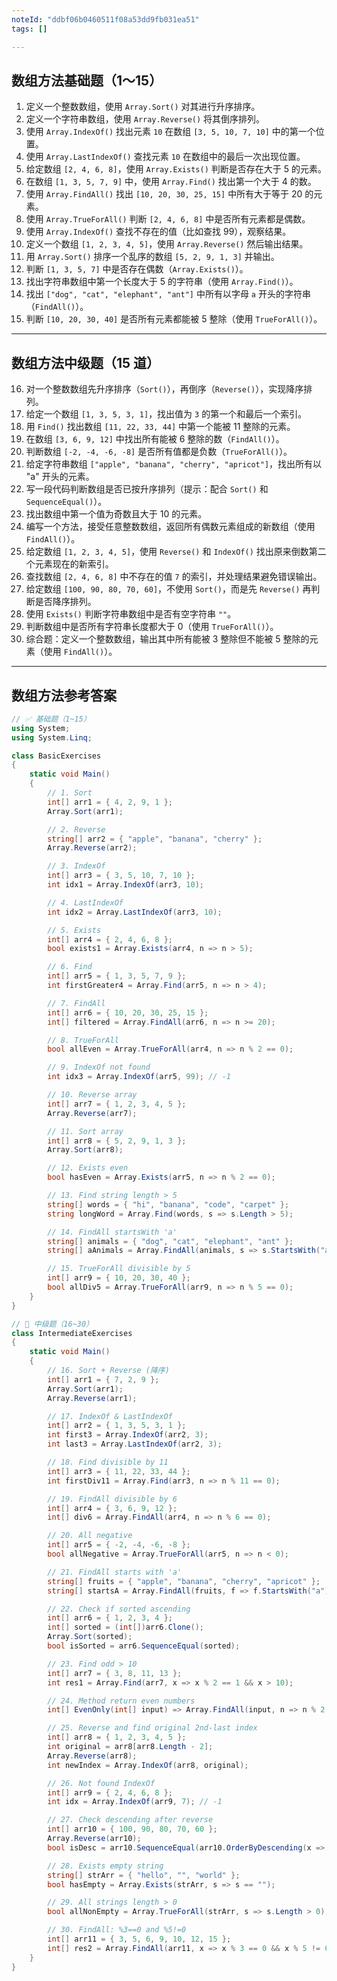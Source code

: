 ```yaml
---
noteId: "ddbf06b0460511f08a53dd9fb031ea51"
tags: []

---
```





## 数组方法基础题（1～15）

1. 定义一个整数数组，使用 `Array.Sort()` 对其进行升序排序。
2. 定义一个字符串数组，使用 `Array.Reverse()` 将其倒序排列。
3. 使用 `Array.IndexOf()` 找出元素 `10` 在数组 `[3, 5, 10, 7, 10]` 中的第一个位置。
4. 使用 `Array.LastIndexOf()` 查找元素 `10` 在数组中的最后一次出现位置。
5. 给定数组 `[2, 4, 6, 8]`，使用 `Array.Exists()` 判断是否存在大于 5 的元素。
6. 在数组 `[1, 3, 5, 7, 9]` 中，使用 `Array.Find()` 找出第一个大于 4 的数。
7. 使用 `Array.FindAll()` 找出 `[10, 20, 30, 25, 15]` 中所有大于等于 20 的元素。
8. 使用 `Array.TrueForAll()` 判断 `[2, 4, 6, 8]` 中是否所有元素都是偶数。
9. 使用 `Array.IndexOf()` 查找不存在的值（比如查找 99），观察结果。
10. 定义一个数组 `[1, 2, 3, 4, 5]`，使用 `Array.Reverse()` 然后输出结果。
11. 用 `Array.Sort()` 排序一个乱序的数组 `[5, 2, 9, 1, 3]` 并输出。
12. 判断 `[1, 3, 5, 7]` 中是否存在偶数（`Array.Exists()`）。
13. 找出字符串数组中第一个长度大于 5 的字符串（使用 `Array.Find()`）。
14. 找出 `["dog", "cat", "elephant", "ant"]` 中所有以字母 `a` 开头的字符串（`FindAll()`）。
15. 判断 `[10, 20, 30, 40]` 是否所有元素都能被 5 整除（使用 `TrueForAll()`）。

---

## 数组方法中级题（15 道）

16. 对一个整数数组先升序排序（`Sort()`），再倒序（`Reverse()`），实现降序排列。
17. 给定一个数组 `[1, 3, 5, 3, 1]`，找出值为 `3` 的第一个和最后一个索引。
18. 用 `Find()` 找出数组 `[11, 22, 33, 44]` 中第一个能被 11 整除的元素。
19. 在数组 `[3, 6, 9, 12]` 中找出所有能被 6 整除的数（`FindAll()`）。
20. 判断数组 `[-2, -4, -6, -8]` 是否所有值都是负数（`TrueForAll()`）。
21. 给定字符串数组 `["apple", "banana", "cherry", "apricot"]`，找出所有以 "a" 开头的元素。
22. 写一段代码判断数组是否已按升序排列（提示：配合 `Sort()` 和 `SequenceEqual()`）。
23. 找出数组中第一个值为奇数且大于 10 的元素。
24. 编写一个方法，接受任意整数数组，返回所有偶数元素组成的新数组（使用 `FindAll()`）。
25. 给定数组 `[1, 2, 3, 4, 5]`，使用 `Reverse()` 和 `IndexOf()` 找出原来倒数第二个元素现在的新索引。
26. 查找数组 `[2, 4, 6, 8]` 中不存在的值 `7` 的索引，并处理结果避免错误输出。
27. 给定数组 `[100, 90, 80, 70, 60]`，不使用 `Sort()`，而是先 `Reverse()` 再判断是否降序排列。
28. 使用 `Exists()` 判断字符串数组中是否有空字符串 `""`。
29. 判断数组中是否所有字符串长度都大于 0（使用 `TrueForAll()`）。
30. 综合题：定义一个整数数组，输出其中所有能被 3 整除但不能被 5 整除的元素（使用 `FindAll()`）。

------


## 数组方法参考答案

```c#
// ✅ 基础题（1~15）
using System;
using System.Linq;

class BasicExercises
{
    static void Main()
    {
        // 1. Sort
        int[] arr1 = { 4, 2, 9, 1 };
        Array.Sort(arr1);

        // 2. Reverse
        string[] arr2 = { "apple", "banana", "cherry" };
        Array.Reverse(arr2);

        // 3. IndexOf
        int[] arr3 = { 3, 5, 10, 7, 10 };
        int idx1 = Array.IndexOf(arr3, 10);

        // 4. LastIndexOf
        int idx2 = Array.LastIndexOf(arr3, 10);

        // 5. Exists
        int[] arr4 = { 2, 4, 6, 8 };
        bool exists1 = Array.Exists(arr4, n => n > 5);

        // 6. Find
        int[] arr5 = { 1, 3, 5, 7, 9 };
        int firstGreater4 = Array.Find(arr5, n => n > 4);

        // 7. FindAll
        int[] arr6 = { 10, 20, 30, 25, 15 };
        int[] filtered = Array.FindAll(arr6, n => n >= 20);

        // 8. TrueForAll
        bool allEven = Array.TrueForAll(arr4, n => n % 2 == 0);

        // 9. IndexOf not found
        int idx3 = Array.IndexOf(arr5, 99); // -1

        // 10. Reverse array
        int[] arr7 = { 1, 2, 3, 4, 5 };
        Array.Reverse(arr7);

        // 11. Sort array
        int[] arr8 = { 5, 2, 9, 1, 3 };
        Array.Sort(arr8);

        // 12. Exists even
        bool hasEven = Array.Exists(arr5, n => n % 2 == 0);

        // 13. Find string length > 5
        string[] words = { "hi", "banana", "code", "carpet" };
        string longWord = Array.Find(words, s => s.Length > 5);

        // 14. FindAll startsWith 'a'
        string[] animals = { "dog", "cat", "elephant", "ant" };
        string[] aAnimals = Array.FindAll(animals, s => s.StartsWith("a"));

        // 15. TrueForAll divisible by 5
        int[] arr9 = { 10, 20, 30, 40 };
        bool allDiv5 = Array.TrueForAll(arr9, n => n % 5 == 0);
    }
}

// 🔷 中级题（16~30）
class IntermediateExercises
{
    static void Main()
    {
        // 16. Sort + Reverse (降序)
        int[] arr1 = { 7, 2, 9 };
        Array.Sort(arr1);
        Array.Reverse(arr1);

        // 17. IndexOf & LastIndexOf
        int[] arr2 = { 1, 3, 5, 3, 1 };
        int first3 = Array.IndexOf(arr2, 3);
        int last3 = Array.LastIndexOf(arr2, 3);

        // 18. Find divisible by 11
        int[] arr3 = { 11, 22, 33, 44 };
        int firstDiv11 = Array.Find(arr3, n => n % 11 == 0);

        // 19. FindAll divisible by 6
        int[] arr4 = { 3, 6, 9, 12 };
        int[] div6 = Array.FindAll(arr4, n => n % 6 == 0);

        // 20. All negative
        int[] arr5 = { -2, -4, -6, -8 };
        bool allNegative = Array.TrueForAll(arr5, n => n < 0);

        // 21. FindAll starts with 'a'
        string[] fruits = { "apple", "banana", "cherry", "apricot" };
        string[] startsA = Array.FindAll(fruits, f => f.StartsWith("a"));

        // 22. Check if sorted ascending
        int[] arr6 = { 1, 2, 3, 4 };
        int[] sorted = (int[])arr6.Clone();
        Array.Sort(sorted);
        bool isSorted = arr6.SequenceEqual(sorted);

        // 23. Find odd > 10
        int[] arr7 = { 3, 8, 11, 13 };
        int res1 = Array.Find(arr7, x => x % 2 == 1 && x > 10);

        // 24. Method return even numbers
        int[] EvenOnly(int[] input) => Array.FindAll(input, n => n % 2 == 0);

        // 25. Reverse and find original 2nd-last index
        int[] arr8 = { 1, 2, 3, 4, 5 };
        int original = arr8[arr8.Length - 2];
        Array.Reverse(arr8);
        int newIndex = Array.IndexOf(arr8, original);

        // 26. Not found IndexOf
        int[] arr9 = { 2, 4, 6, 8 };
        int idx = Array.IndexOf(arr9, 7); // -1

        // 27. Check descending after reverse
        int[] arr10 = { 100, 90, 80, 70, 60 };
        Array.Reverse(arr10);
        bool isDesc = arr10.SequenceEqual(arr10.OrderByDescending(x => x).ToArray());

        // 28. Exists empty string
        string[] strArr = { "hello", "", "world" };
        bool hasEmpty = Array.Exists(strArr, s => s == "");

        // 29. All strings length > 0
        bool allNonEmpty = Array.TrueForAll(strArr, s => s.Length > 0);

        // 30. FindAll: %3==0 and %5!=0
        int[] arr11 = { 3, 5, 6, 9, 10, 12, 15 };
        int[] res2 = Array.FindAll(arr11, x => x % 3 == 0 && x % 5 != 0);
    }
}


```